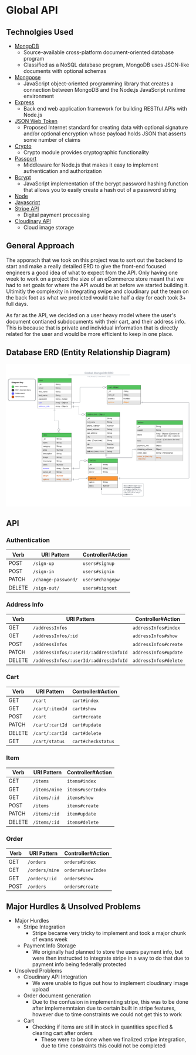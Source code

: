 # Global API

## Technolgies Used

  - [MongoDB](https://www.mongodb.com/)
    - Source-available cross-platform document-oriented database program
    - Classified as a NoSQL database program, MongoDB uses JSON-like documents with optional schemas
  - [Mongoose](https://mongoosejs.com/docs/)
    - JavaScript object-oriented programming library that creates a connection between MongoDB and the Node.js JavaScript runtime environment
  - [Express](https://expressjs.com/)
    - Back end web application framework for building RESTful APIs with Node.js
  - [JSON Web Token](https://github.com/auth0/node-jsonwebtoken)
    - Proposed Internet standard for creating data with optional signature and/or optional encryption whose payload holds JSON that asserts some number of claims
  - [Crypto](https://nodejs.org/api/crypto.html)
    - Crypto module provides cryptographic functionality
  - [Passport](http://www.passportjs.org/docs/)
    - Middleware for Node.js that makes it easy to implement authentication and authorization
  - [Bcrypt](https://www.npmjs.com/package/bcrypt)
    - JavaScript implementation of the bcrypt password hashing function that allows you to easily create a hash out of a password string
  - [Node](https://nodejs.org/en/)
  - [Javascript](https://www.javascript.com/)
  - [Stripe API](https://stripe.com/docs/api)
    - Digital payment processing
  - [Cloudinary API](https://cloudinary.com/documentation/cloudinary_references)
    - Cloud image storage

## General Approach
The apporach that we took on this project was to sort out the backend to start and make a really detailed ERD to give the front-end focused engineers a good idea of what to expect from the API. Only having one week to work on a project the size of an eCommerce store meant that we had to set goals for where the API would be at before we started building it. Ultimitly the complexity in integrating swipe and cloudinary put the team on the back foot as what we predicted would take half a day for each took 3+ full days. 

As far as the API, we  decided on a user heavy model where the user's document contianed subdocuments with their cart, and their address info. This is because that is private and individual information that is directly related for the user and would be more efficient to keep in one place. 

## Database ERD (Entity Relationship Diagram)

![Global API ERD](planning/db-erd.png)

## API 
### Authentication

| Verb   | URI Pattern            | Controller#Action |
|--------|------------------------|-------------------|
| POST   | `/sign-up`             | `users#signup`    |
| POST   | `/sign-in`             | `users#signin`    |
| PATCH  | `/change-password/` | `users#changepw`  |
| DELETE | `/sign-out/`        | `users#signout`   |

### Address Info

| Verb   | URI Pattern                            | Controller#Action     |
|--------|----------------------------------------|-----------------------|
| GET    | `/addressInfos`                        | `addressInfos#index`  |
| GET    | `/addressInfos/:id`                    | `addressInfos#show`   |
| POST   | `/addressInfos`                        | `addressInfos#create` |
| PATCH  | `/addressInfos/:userId/:addressInfoId` | `addressInfos#update` |
| DELETE | `/addressInfos/:userId/:addressInfoId` | `addressInfos#delete` |

### Cart

| Verb   | URI Pattern     | Controller#Action  |
|--------|-----------------|--------------------|
| GET    | `/cart`         | `cart#index`       |
| GET    | `/cart/:itemId` | `cart#show`        |
| POST   | `/cart`         | `cart#create`      |
| PATCH  | `/cart/:cartId` | `cart#update`      |
| DELETE | `/cart/:cartId` | `cart#delete`      |
| GET    | `/cart/status`  | `cart#checkstatus` |

### Item

| Verb   | URI Pattern   | Controller#Action |
|--------|---------------|-------------------|
| GET    | `/items`      | `items#index`     |
| GET    | `/items/mine` | `items#userIndex` |
| GET    | `/items/:id`  | `items#show`      |
| POST   | `/items`      | `items#create`    |
| PATCH  | `/items/:id`  | `item#update`     |
| DELETE | `/items/:id`  | `items#delete`    |

### Order

| Verb | URI Pattern    | Controller#Action  |
|------|----------------|--------------------|
| GET  | `/orders`      | `orders#index`     |
| GET  | `/orders/mine` | `orders#userIndex` |
| GET  | `/orders/:id`  | `orders#show`      |
| POST | `/orders`      | `orders#create`    |

## Major Hurdles & Unsolved Problems
  - Major Hurdles 
    - Stripe Integration
      - Stripe became very tricky to implement and took a major chunk of evans week
    - Payment Info Storage
      - We originally had planned to store the users payment info, but were then instructed to integrate stripe in a way to do that due to payment info being federally protected
  - Unsolved Problems
    - Cloudinary API Integration
      - We were unable to figue out how to implement cloudinary image upload
    - Order document generation
      - Due to the confusion in implementing stripe, this was to be done after implememntaion due to certain built in stripe features, however due to time constraints we could not get this to work
    - Cart
      - Checking if items are still in stock in quantities specified & clearing cart after orders
        - These were to be done when we finalized stripe integration, due to time constraints this could not be completed